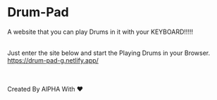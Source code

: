 # Drum-Pad
A website that you can play Drums in it with your KEYBOARD!!!!!<br><br>

Just enter the site below and start the Playing Drums in your Browser.<br>
https://drum-pad-g.netlify.app/<br><br><br>

Created By AlPHA With ❤️
